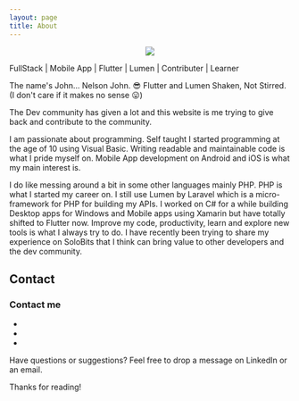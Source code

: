 ```yaml
---
layout: page
title: About
---
```


<div class="cover-author-image" style="text-align: center">
<img src="{{site.baseurl}}/public/me.png">
</div>

<p class="message">
  FullStack | Mobile App | Flutter | Lumen | Contributer | Learner 
</p>

The name's John... Nelson John. 😎 Flutter and Lumen Shaken, Not Stirred. (I don't care if it makes no sense 😛)

The Dev community has given a lot and this website is me trying to give back and contribute to the community. 

I am passionate about programming. Self taught I started programming at the age of 10 using Visual Basic. Writing readable and maintainable code is what I pride myself on. Mobile App development on Android and iOS is what my main interest is. 

I do like messing around a bit in some other languages mainly PHP. PHP is what I started my career on. I still use Lumen by Laravel which is a micro-framework for PHP for building my APIs. I worked on C# for a while building Desktop apps for Windows and Mobile apps using Xamarin but have totally shifted to Flutter now.
Improve my code, productivity, learn and explore new tools is what I always try to do. 
I have recently been trying to share my experience on SoloBits that I think can bring value to other developers and the dev community.


## Contact

<section class="contact">
      <h3 class="contact-title">Contact me</h3>
      <ul>
          <li class="github"><a href="https://github.com/solobits/" target="_blank"><i class="fa fa-github"></i></a></li>       
          <li class="linkedin"><a href="https://www.linkedin.com/in/solobits/" target="_blank"><i class="fa fa-linkedin" aria-hidden="true"></i></a></li>
          <li class="email"><a href="mailto:nelson_john@icloud.com"><i class="fa fa-envelope-o" aria-hidden="true"></i></a></li>
      </ul>
</section>

Have questions or suggestions? Feel free to drop a message on LinkedIn or an email. 

Thanks for reading!
